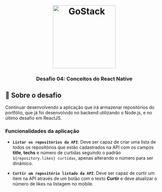 <h1 align="center">
    <img alt="GoStack" src="https://rocketseat-cdn.s3-sa-east-1.amazonaws.com/bootcamp-header.png" width="200px" />
</h1>

<h3 align="center">
  Desafio 04: Conceitos do React Native
</h3>

## :rocket: Sobre o desafio

Continuar desenvolvendo a aplicação que irá armazenar repositórios do portfólio, que já foi desenvolvido no backend utilizando o Node.js, e no último desafio em ReactJS.

### Funcionalidades da aplicação


- **`Listar os repositórios da API`**: Deve ser capaz de criar uma lista de todos os repositórios que estão cadastrados na API com os campos **title**, **techs** e número de curtidas seguindo o padrão `${repository.likes} curtidas`, apenas alterando o número para ser dinâmico.

- **`Curtir um repositório listado da API`**: Deve ser capaz de curtir um item na API através de um botão com o texto **Curtir** e deve atualizar o número de likes na listagem no mobile.
